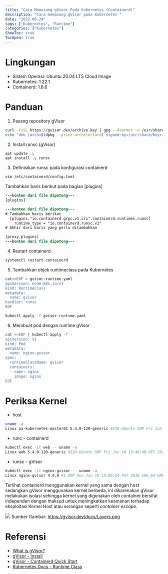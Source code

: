 ```yaml
---
title: "Cara Memasang gVisor Pada Kubernetes (Containerd)"
description: "Cara memasang gVisor pada Kubernetes "
date: "2022-06-24"
tags: ["Kubernetes", "Runtime"]
categories: ["Kubernetes"]
ShowToc: true
TocOpen: true
---
```


# Lingkungan
- Sistem Operasi: Ubuntu 20.04 LTS Cloud Image
- Kubernetes: 1.22.1
- Containerd: 1.6.6

# Panduan
1. Pasang repository gVisor
```bash
curl -fsSL https://gvisor.dev/archive.key | gpg --dearmor -o /usr/share/keyrings/gvisor-archive-keyring.gpg
echo "deb [arch=$(dpkg --print-architecture) signed-by=/usr/share/keyrings/gvisor-archive-keyring.gpg] https://storage.googleapis.com/gvisor/releases release main" | tee /etc/apt/sources.list.d/gvisor.list > /dev/null
```

2. Install runsc (gVisor)
```bash
apt update -y
apt install -y runsc
```

3. Definisikan runsc pada konfigurasi containerd
```bash
vim /etc/containerd/config.toml
```

Tambahkan baris berikut pada bagian [plugins]
```diff
---konten dari file dipotong---
[plugins]

---konten dari file dipotong---
# Tambahkan baris berikut
  [plugins."io.containerd.grpc.v1.cri".containerd.runtimes.runsc]
    runtime_type = "io.containerd.runsc.v1"
# Akhir dari baris yang perlu ditambahkan

[proxy_plugins]
---konten dari file dipotong---
```

4. Restart containerd
```bash
systemctl restart containerd
```

5. Tambahkan objek runtimeclass pada Kubernetes
```bash
cat<<EOF > gvisor-runtime.yaml
apiVersion: node.k8s.io/v1
kind: RuntimeClass
metadata:
  name: gvisor
handler: runsc
EOF

kubectl apply -f gvisor-runtime.yaml
```

6. Membuat pod dengan runtime gVisor
```bash
cat <<EOF | kubectl apply -f -
apiVersion: v1
kind: Pod
metadata:
  name: nginx-gvisor
spec:
  runtimeClassName: gvisor
  containers:
  - name: nginx
    image: nginx
EOF
```

# Periksa Kernel
- host
```bash
uname -a
Linux aa-kubernetes-master01 5.4.0-120-generic #136-Ubuntu SMP Fri Jun 10 13:40:48 UTC 2022 x86_64 x86_64 x86_64 GNU/Linux
```

- runc - containerd
```bash
kubectl exec -it web -- uname -a
Linux web 5.4.0-120-generic #136-Ubuntu SMP Fri Jun 10 13:40:48 UTC 2022 x86_64 GNU/Linux
```

- runsc - gVisor
```bash
kubectl exec -it nginx-gvisor -- uname -a
Linux nginx-gvisor 4.4.0 #1 SMP Sun Jan 10 15:06:54 PST 2016 x86_64 GNU/Linux
```

Terlihat containerd menggunakan kernel yang sama dengan host sedangkan gVisor menggunakan kernel berbeda, ini dikarenakan gVisor melakukan isolasi sehingga kernel yang digunakan oleh container bersifat independen dengan maksud untuk meningkatkan keamanan terhadap eksploitasi Kernel Host atau serangan seperti *container escape*.

![](https://gvisor.dev/docs/Layers.png)
Sumber Gambar: https://gvisor.dev/docs/Layers.png

# Referensi
- [What is gVisor?](https://gvisor.dev/docs/)
- [gVisor - Install](https://gvisor.dev/docs/user_guide/install/)
- [gVisor - Containerd Quick Start](https://gvisor.dev/docs/user_guide/containerd/quick_start/)
- [Kubernetes Docs - Runtime Class](https://kubernetes.io/docs/concepts/containers/runtime-class/)